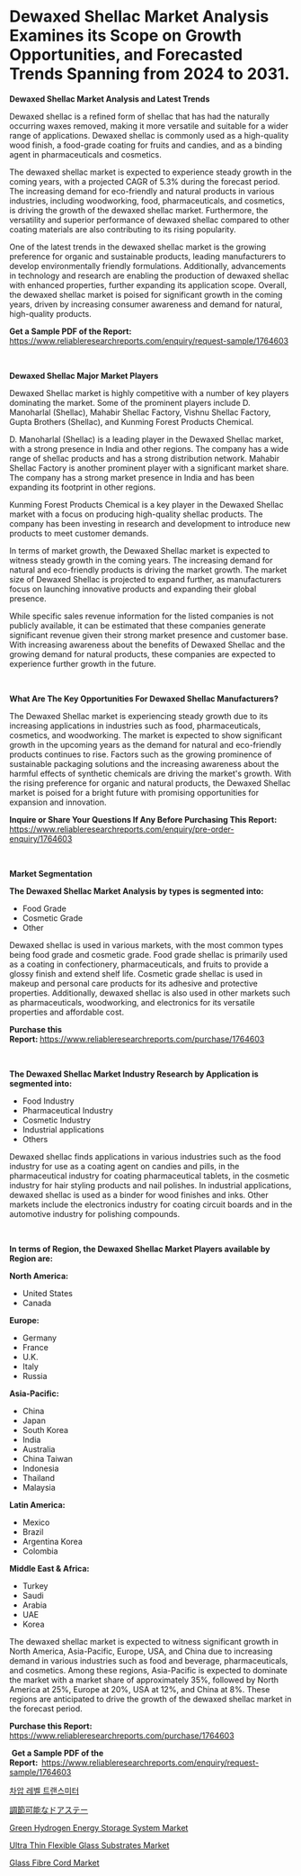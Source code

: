 <p><h1>Dewaxed Shellac Market Analysis Examines its Scope on Growth Opportunities, and Forecasted Trends Spanning from 2024 to 2031.</h1></p><p><strong>Dewaxed Shellac Market Analysis and Latest Trends</strong></p>
<p><p>Dewaxed shellac is a refined form of shellac that has had the naturally occurring waxes removed, making it more versatile and suitable for a wider range of applications. Dewaxed shellac is commonly used as a high-quality wood finish, a food-grade coating for fruits and candies, and as a binding agent in pharmaceuticals and cosmetics.</p><p>The dewaxed shellac market is expected to experience steady growth in the coming years, with a projected CAGR of 5.3% during the forecast period. The increasing demand for eco-friendly and natural products in various industries, including woodworking, food, pharmaceuticals, and cosmetics, is driving the growth of the dewaxed shellac market. Furthermore, the versatility and superior performance of dewaxed shellac compared to other coating materials are also contributing to its rising popularity.</p><p>One of the latest trends in the dewaxed shellac market is the growing preference for organic and sustainable products, leading manufacturers to develop environmentally friendly formulations. Additionally, advancements in technology and research are enabling the production of dewaxed shellac with enhanced properties, further expanding its application scope. Overall, the dewaxed shellac market is poised for significant growth in the coming years, driven by increasing consumer awareness and demand for natural, high-quality products.</p></p>
<p><strong>Get a Sample PDF of the Report:&nbsp;</strong> <a href="https://www.reliableresearchreports.com/enquiry/request-sample/1764603">https://www.reliableresearchreports.com/enquiry/request-sample/1764603</a></p>
<p>&nbsp;</p>
<p><strong>Dewaxed Shellac Major Market Players</strong></p>
<p><p>Dewaxed Shellac market is highly competitive with a number of key players dominating the market. Some of the prominent players include D. Manoharlal (Shellac), Mahabir Shellac Factory, Vishnu Shellac Factory, Gupta Brothers (Shellac), and Kunming Forest Products Chemical.</p><p>D. Manoharlal (Shellac) is a leading player in the Dewaxed Shellac market, with a strong presence in India and other regions. The company has a wide range of shellac products and has a strong distribution network. Mahabir Shellac Factory is another prominent player with a significant market share. The company has a strong market presence in India and has been expanding its footprint in other regions.</p><p>Kunming Forest Products Chemical is a key player in the Dewaxed Shellac market with a focus on producing high-quality shellac products. The company has been investing in research and development to introduce new products to meet customer demands.</p><p>In terms of market growth, the Dewaxed Shellac market is expected to witness steady growth in the coming years. The increasing demand for natural and eco-friendly products is driving the market growth. The market size of Dewaxed Shellac is projected to expand further, as manufacturers focus on launching innovative products and expanding their global presence.</p><p>While specific sales revenue information for the listed companies is not publicly available, it can be estimated that these companies generate significant revenue given their strong market presence and customer base. With increasing awareness about the benefits of Dewaxed Shellac and the growing demand for natural products, these companies are expected to experience further growth in the future.</p></p>
<p>&nbsp;</p>
<p><strong>What Are The Key Opportunities For Dewaxed Shellac Manufacturers?</strong></p>
<p><p>The Dewaxed Shellac market is experiencing steady growth due to its increasing applications in industries such as food, pharmaceuticals, cosmetics, and woodworking. The market is expected to show significant growth in the upcoming years as the demand for natural and eco-friendly products continues to rise. Factors such as the growing prominence of sustainable packaging solutions and the increasing awareness about the harmful effects of synthetic chemicals are driving the market's growth. With the rising preference for organic and natural products, the Dewaxed Shellac market is poised for a bright future with promising opportunities for expansion and innovation.</p></p>
<p><strong>Inquire or Share Your Questions If Any Before Purchasing This Report:</strong> <a href="https://www.reliableresearchreports.com/enquiry/pre-order-enquiry/1764603">https://www.reliableresearchreports.com/enquiry/pre-order-enquiry/1764603</a></p>
<p>&nbsp;</p>
<p><strong>Market Segmentation</strong></p>
<p><strong>The Dewaxed Shellac Market Analysis by types is segmented into:</strong></p>
<p><ul><li>Food Grade</li><li>Cosmetic Grade</li><li>Other</li></ul></p>
<p><p>Dewaxed shellac is used in various markets, with the most common types being food grade and cosmetic grade. Food grade shellac is primarily used as a coating in confectionery, pharmaceuticals, and fruits to provide a glossy finish and extend shelf life. Cosmetic grade shellac is used in makeup and personal care products for its adhesive and protective properties. Additionally, dewaxed shellac is also used in other markets such as pharmaceuticals, woodworking, and electronics for its versatile properties and affordable cost.</p></p>
<p><strong>Purchase this Report:&nbsp;</strong><a href="https://www.reliableresearchreports.com/purchase/1764603">https://www.reliableresearchreports.com/purchase/1764603</a></p>
<p>&nbsp;</p>
<p><strong>The Dewaxed Shellac Market Industry Research by Application is segmented into:</strong></p>
<p><ul><li>Food Industry</li><li>Pharmaceutical Industry</li><li>Cosmetic Industry</li><li>Industrial applications</li><li>Others</li></ul></p>
<p><p>Dewaxed shellac finds applications in various industries such as the food industry for use as a coating agent on candies and pills, in the pharmaceutical industry for coating pharmaceutical tablets, in the cosmetic industry for hair styling products and nail polishes. In industrial applications, dewaxed shellac is used as a binder for wood finishes and inks. Other markets include the electronics industry for coating circuit boards and in the automotive industry for polishing compounds.</p></p>
<p>&nbsp;</p>
<p><strong>In terms of Region, the Dewaxed Shellac Market Players available by Region are:</strong></p>
<p>
    <p> <strong> North America: </strong>
        <ul>
            <li>United States</li>
            <li>Canada</li>
        </ul>
        </p> 
    <p> <strong> Europe: </strong>
        <ul>
            <li>Germany</li>
            <li>France</li>
            <li>U.K.</li>
            <li>Italy</li>
            <li>Russia</li>
        </ul>
        </p> 
    <p> <strong> Asia-Pacific: </strong>
        <ul>
            <li>China</li>
            <li>Japan</li>
            <li>South Korea</li>
            <li>India</li>
            <li>Australia</li>
            <li>China Taiwan</li>
            <li>Indonesia</li>
            <li>Thailand</li>
            <li>Malaysia</li>
        </ul>
        </p> 
    <p> <strong> Latin America: </strong>
        <ul>
            <li>Mexico</li>
            <li>Brazil</li>
            <li>Argentina Korea</li>
            <li>Colombia</li>
        </ul>
        </p> 
    <p> <strong> Middle East & Africa: </strong>
        <ul>
            <li>Turkey</li>
            <li>Saudi</li>
            <li>Arabia</li>
            <li>UAE</li>
            <li>Korea</li>
        </ul>
    </p>
    </p>
<p><p>The dewaxed shellac market is expected to witness significant growth in North America, Asia-Pacific, Europe, USA, and China due to increasing demand in various industries such as food and beverage, pharmaceuticals, and cosmetics. Among these regions, Asia-Pacific is expected to dominate the market with a market share of approximately 35%, followed by North America at 25%, Europe at 20%, USA at 12%, and China at 8%. These regions are anticipated to drive the growth of the dewaxed shellac market in the forecast period.</p></p>
<p><strong>Purchase this Report: </strong><a href="https://www.reliableresearchreports.com/purchase/1764603">https://www.reliableresearchreports.com/purchase/1764603</a></p>
<p>&nbsp;<strong>Get a Sample PDF of the Report:&nbsp;&nbsp;</strong><a href="https://www.reliableresearchreports.com/enquiry/request-sample/1764603">https://www.reliableresearchreports.com/enquiry/request-sample/1764603</a></p>
<p><strong></strong></p>
<p><p><a href="https://github.com/fredrickeglers/Market-Research-Report-List-1/blob/main/3458463193449.md">차압 레벨 트랜스미터</a></p><p><a href="https://github.com/efcvopdgkdx128/Market-Research-Report-List-1/blob/main/4227799193664.md">調節可能なドアステー</a></p><p><a href="https://issuu.com/reportprime-2/docs/green-hydrogen-energy-storage-system-market-size-2">Green Hydrogen Energy Storage System Market</a></p><p><a href="https://github.com/derrinmiltonellis35gcl/Market-Research-Report-List-1/blob/main/ultra-thin-flexible-glass-substrates-market.md">Ultra Thin Flexible Glass Substrates Market</a></p><p><a href="https://github.com/Chiragrp22/Market-Research-Report-List-3/blob/main/glass-fibre-cord-market.md">Glass Fibre Cord Market</a></p></p>
